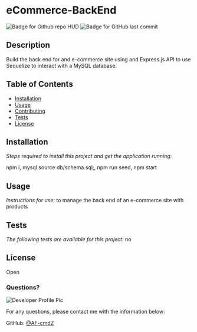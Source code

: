 # eCommerce-BackEnd

![Badge for Github repo HUD](https://img.shields.io/github/languages/top/AF-cmdZ/eCommerce-BackEnd?style=flat&logo=appveyor) ![Badge for GitHub last commit](https://img.shields.io/github/last-commit/AF-cmdZ/eCommerce-BackEnd?style=flat&logo=appveyor)

## Description
Build the back end for and e-commerce site using and Express.js API to use Sequelize to interact with a MySQL database.
## Table of Contents
* [Installation](#installation)
* [Usage](#usage)
* [Contributing](#contributing)
* [Tests](#tests)
* [License](#license)
## Installation

*Steps required to install this project and get the application running:*

npm i, mysql source db/schema.sql;, npm run seed, npm start
 ## Usage
*Instructions for use:*
to manage the back end of an e-commerce site with products

## Tests
*The following tests are available for this project:*
no

## License
Open

### Questions?
![Developer Profile Pic](https://avatars.githubusercontent.com/u/80429715?v=4)

For any questions, please contact me with the information below:

GitHub: [@AF-cmdZ](https://api.github.com/users/AF-cmdZ)
